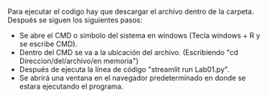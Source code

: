 Para ejecutar el codigo hay que descargar el archivo dentro de la carpeta. Después se siguen los siguientes pasos:
- Se abre el CMD o simbolo del sistema en windows (Tecla windows + R y se escribe CMD).
- Dentro del CMD se va a la ubicación del archivo. (Escribiendo "cd Direccion/del/archivo/en memoria")
- Después de ejecuta la línea de código "streamlit run Lab01.py".
- Se abrirá una ventana en el navegador predeterminado en donde se estara ejecutando el programa.
